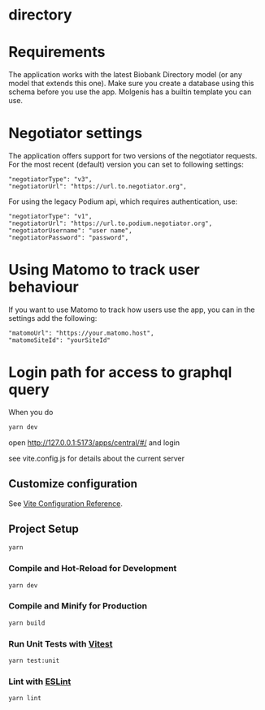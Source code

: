 # directory

# Requirements

The application works with the latest Biobank Directory model (or any model that extends this one).
Make sure you create a database using this schema before you use the app.
Molgenis has a builtin template you can use.

# Negotiator settings

The application offers support for two versions of the negotiator requests.
For the most recent (default) version you can set to following settings:

```
"negotiatorType": "v3",
"negotiatorUrl": "https://url.to.negotiator.org",
```

For using the legacy Podium api, which requires authentication, use:

```
"negotiatorType": "v1",
"negotiatorUrl": "https://url.to.podium.negotiator.org",
"negotiatorUsername": "user name",
"negotiatorPassword": "password",
```

# Using Matomo to track user behaviour

If you want to use Matomo to track how users use the app, you can in the settings add the following:

```
"matomoUrl": "https://your.matomo.host",
"matomoSiteId": "yourSiteId"
```

# Login path for access to graphql query

When you do

```sh
yarn dev
```

open http://127.0.0.1:5173/apps/central/#/ and login

see vite.config.js for details about the current server

## Customize configuration

See [Vite Configuration Reference](https://vitejs.dev/config/).

## Project Setup

```sh
yarn
```

### Compile and Hot-Reload for Development

```sh
yarn dev
```

### Compile and Minify for Production

```sh
yarn build
```

### Run Unit Tests with [Vitest](https://vitest.dev/)

```sh
yarn test:unit
```

### Lint with [ESLint](https://eslint.org/)

```sh
yarn lint
```

